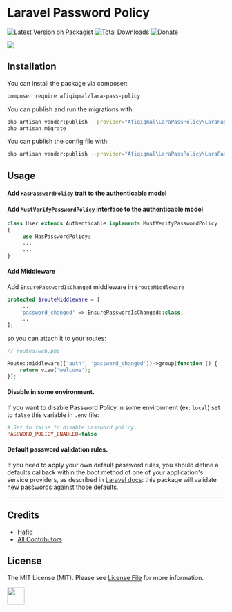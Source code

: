 # Laravel Password Policy

[![Latest Version on Packagist](https://img.shields.io/packagist/v/afiqiqmal/lara-pass-policy.svg?style=flat-square)](https://packagist.org/packages/afiqiqmal/lara-pass-policy)
[![Total Downloads](https://img.shields.io/packagist/dt/afiqiqmal/lara-pass-policy.svg?style=flat-square)](https://packagist.org/packages/afiqiqmal/lara-pass-policy)
[![Donate](https://img.shields.io/badge/Donate-PayPal-green.svg)](https://www.paypal.com/paypalme/mhi9388?locale.x=en_US)

![](https://banners.beyondco.de/LaraPassPolicy.png?theme=dark&packageManager=composer+require&packageName=afiqiqmal%2Flara-pass-policy&pattern=dominos&style=style_1&description=&md=1&showWatermark=0&fontSize=100px&images=https%3A%2F%2Flaravel.com%2Fimg%2Flogomark.min.svg)

## Installation

You can install the package via composer:

```bash
composer require afiqiqmal/lara-pass-policy
```

You can publish and run the migrations with:

```bash
php artisan vendor:publish --provider="Afiqiqmal\LaraPassPolicy\LaraPassPolicyServiceProvider" --tag="migrations"
php artisan migrate
```

You can publish the config file with:
```bash
php artisan vendor:publish --provider="Afiqiqmal\LaraPassPolicy\LaraPassPolicyServiceProvider" --tag="config"
```

## Usage

#### Add `HasPasswordPolicy` trait to the authenticable model
#### Add `MustVerifyPasswordPolicy` interface to the authenticable model

```php
class User extends Authenticable implements MustVerifyPasswordPolicy
{
     use HasPasswordPolicy;
     ...
     ...
}
```

#### Add Middleware
Add `EnsurePasswordIsChanged` middleware in `$routeMiddleware`
```php
protected $routeMiddleware = [
    ...
    'password_changed' => EnsurePasswordIsChanged::class,
    ...
];

```
so you can attach it to your routes:

```php
// routes/web.php

Route::middleware(['auth', 'password_changed'])->group(function () {
    return view('welcome');
});
```

#### Disable in some environment.
If you want to disable Password Policy in some environment (ex: `local`) set to `false` this variable in `.env` file:

```ini
# Set to false to disable password policy.
PASSWORD_POLICY_ENABLED=false
```

#### Default password validation rules.
If you need to apply your own default password rules, you should define a defaults callback within the boot method 
of one of your application's service providers, as described in 
[Laravel docs](https://laravel.com/docs/9.x/validation#defining-default-password-rules): this package 
will validate new passwords against those defaults.

---

## Credits

- [Hafiq](https://github.com/afiqiqmal)
- [All Contributors](../../contributors)

## License

The MIT License (MIT). Please see [License File](LICENSE.md) for more information.

<a href="https://www.paypal.com/paypalme/mhi9388?locale.x=en_US"><img src="https://i.imgur.com/Y2gqr2j.png" height="40"></a>
